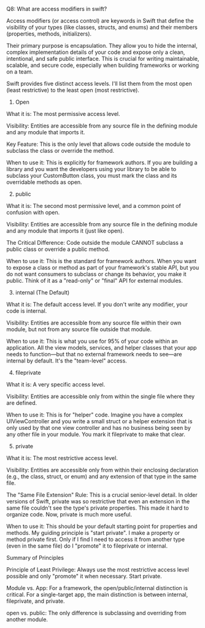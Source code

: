
Q8: What are access modifiers in swift?

Access modifiers (or access control) are keywords in Swift that define the visibility of your types (like classes, structs, and enums) and their members (properties, methods, initializers).

Their primary purpose is encapsulation. They allow you to hide the internal, complex implementation details of your code and expose only a clean, intentional, and safe public interface. This is crucial for writing maintainable, scalable, and secure code, especially when building frameworks or working on a team.

Swift provides five distinct access levels. I'll list them from the most open (least restrictive) to the least open (most restrictive).

1. Open

What it is: The most permissive access level.

Visibility: Entities are accessible from any source file in the defining module and any module that imports it.

Key Feature: This is the only level that allows code outside the module to subclass the class or override the method.

When to use it: This is explicitly for framework authors. If you are building a library and you want the developers using your library to be able to subclass your CustomButton class, you must mark the class and its overridable methods as open.


2. public

What it is: The second most permissive level, and a common point of confusion with open.

Visibility: Entities are accessible from any source file in the defining module and any module that imports it (just like open).

The Critical Difference: Code outside the module CANNOT subclass a public class or override a public method.

When to use it: This is the standard for framework authors. When you want to expose a class or method as part of your framework's stable API, but you do not want consumers to subclass or change its behavior, you make it public. Think of it as a "read-only" or "final" API for external modules.


3. internal (The Default)

What it is: The default access level. If you don't write any modifier, your code is internal.

Visibility: Entities are accessible from any source file within their own module, but not from any source file outside that module.

When to use it: This is what you use for 95% of your code within an application. All the view models, services, and helper classes that your app needs to function—but that no external framework needs to see—are internal by default. It's the "team-level" access.


4. fileprivate

What it is: A very specific access level.

Visibility: Entities are accessible only from within the single file where they are defined.

When to use it: This is for "helper" code. Imagine you have a complex UIViewController and you write a small struct or a helper extension that is only used by that one view controller and has no business being seen by any other file in your module. You mark it fileprivate to make that clear.


5. private

What it is: The most restrictive access level.

Visibility: Entities are accessible only from within their enclosing declaration (e.g., the class, struct, or enum) and any extension of that type in the same file.

The "Same File Extension" Rule: This is a crucial senior-level detail. In older versions of Swift, private was so restrictive that even an extension in the same file couldn't see the type's private properties. This made it hard to organize code. Now, private is much more useful.

When to use it: This should be your default starting point for properties and methods. My guiding principle is "start private". I make a property or method private first. Only if I find I need to access it from another type (even in the same file) do I "promote" it to fileprivate or internal.


Summary of Principles

Principle of Least Privilege: Always use the most restrictive access level possible and only "promote" it when necessary. Start private.

Module vs. App: For a framework, the open/public/internal distinction is critical. For a single-target app, the main distinction is between internal, fileprivate, and private.

open vs. public: The only difference is subclassing and overriding from another module.

